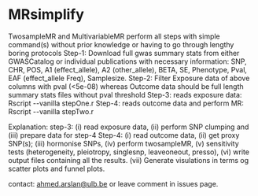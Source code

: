 # MRsimplify
TwosampleMR and MultivariableMR perform all steps with simple command(s) without prior knowledge or having to go through lengthy boring protocols
Step-1: Download full gwas summary stats from either GWASCatalog or individual publications with necessary information: SNP, CHR, POS, A1 (effect_allele), A2 (other_allele), BETA, SE, Phenotype, Pval, EAF (effect_allele Freq), Samplesize. 
Step-2: Filter Exposure data of above columns with pval (<5e-08) whereas Outcome data should be full length summary stats files without pval threshold
Step-3: reads exposure data:
  Rscript --vanilla stepOne.r <exposure file>
Step-4: reads outcome data and perform MR:
  Rscript --vanilla stepTwo.r <outcome file>

Explanation: step-3:
  (i) read exposure data, (ii) perform SNP clumping and (iii) prepare data for step-4
Step-4:
  (i) read outcome data, (ii) get proxy SNP(s); (iii) hormonise SNPs, (iv) perform twosampleMR, (v) sensitivity tests (heterogeneity, pleiotropy, singlesnp, leaveoneout, presso), (vi) write output files containing all the results. (vii) Generate visulations in terms og scatter plots and funnel plots. 

  contact: <ahmed.arslan@ulb.be> or leave comment in issues page. 
